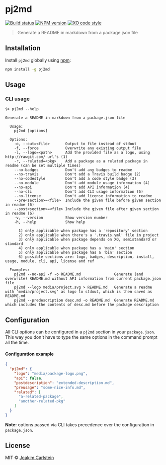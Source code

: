 # pj2md

[![Build status][travis-image]][travis-url] [![NPM version][npm-image]][npm-url] [![XO code style][codestyle-image]][codestyle-url]

> Generate a README in markdown from a package.json file

## Installation

Install `pj2md` globally using [npm](https://www.npmjs.com/):

```bash
npm install -g pj2md
```

## Usage

### CLI usage

```
$> pj2md --help

Generate a README in markdown from a package.json file

  Usage:
    pj2md [options]

  Options:
    -o, --out=<file>       Output to file instead of stdout
    -f, --force            Overwrite any existing output file
    -l, --logo=<path>      Add the provided file as a logo, using http://rawgit.com/ url's (1)
    -r, --related=<pkg>    Add a package as a related package in readme (can be set multiple times)
    --no-badges            Don't add any badges to readme
    --no-travis            Don't add a Travis build badge (2)
    --no-codestyle         Don't add a code style badge (3)
    --no-module            Don't add module usage information (4)
    --no-api               Don't add API information (4)
    --no-cli               Don't add CLI usage information (5)
    --no-license           Don't add license information to readme
    --pre<section>=<file>  Include the given file before given section in readme (6)
    --post<section>=<file> Include the given file after given section in readme (6)
    -v, --version          Show version number
    -h, --help             Show help

      1) only applicable when package has a 'repository' section
      2) only applicable when there's a '.travis.yml' file in project
      3) only applicable when package depends on XO, semistandard or standard
      4) only applicable when package has a 'main' section
      5) only applicable when package has a 'bin' section
      6) possible sections are: logo, badges, description, install, usage, module, cli, api, license and ref

  Examples:
    pj2md --no-api -f -o README.md               Generate (and overwrite) README.md without API information from current package.json file
    pj2md --logo media/project.svg > README.md   Generate a readme with 'media/project.svg' as logo to stdout, which is then saved as README.md
    pj2md --predescription desc.md -o README.md  Generate README.md which includes the contents of desc.md before the package description
```

## Configuration

All CLI options can be configured in a `pj2md` section in your `package.json`.
This way you don't have to type the same options in the command prompt all the time.

#### Configuration example

```json
{
  "pj2md": {
    "logo": "media/package-logo.png",
    "api": false,
    "postdescription": "extended-description.md",
    "preusage": "some-nice-info.md",
    "related": [
      "a-related-package",
      "another-related-pkg"
    ]
  }
}
```

**Note:** options passed via CLI takes precedence over the configuration in `package.json`.

## License

MIT © [Joakim Carlstein](http://joakim.beng.se)

[npm-url]: https://npmjs.org/package/pj2md
[npm-image]: https://badge.fury.io/js/pj2md.svg
[travis-url]: https://travis-ci.org/joakimbeng/pj2md
[travis-image]: https://travis-ci.org/joakimbeng/pj2md.svg?branch=master
[codestyle-url]: https://github.com/sindresorhus/xo
[codestyle-image]: https://img.shields.io/badge/code%20style-XO-5ed9c7.svg?style=flat
